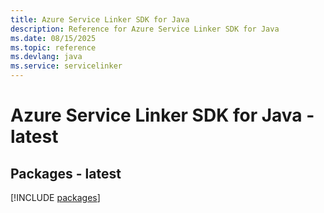 ```yaml
---
title: Azure Service Linker SDK for Java
description: Reference for Azure Service Linker SDK for Java
ms.date: 08/15/2025
ms.topic: reference
ms.devlang: java
ms.service: servicelinker
---
```

# Azure Service Linker SDK for Java - latest
## Packages - latest
[!INCLUDE [packages](service-linker-index.md)]